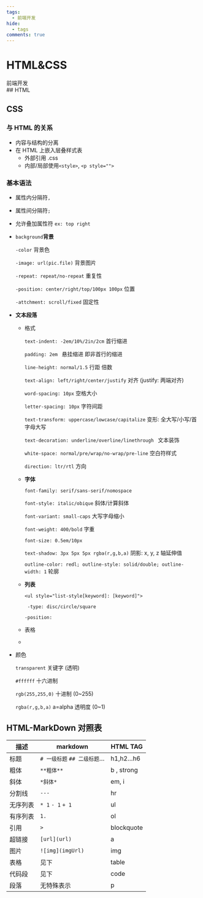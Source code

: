 ```yaml
---
tags: 
  - 前端开发
hide:
  - tags
comments: true
---
```

# HTML&CSS

<div class="badges">
<span class="badge badge1">前端开发</span>
</div>
## HTML



## CSS 

### 与 HTML 的关系

- 内容与结构的分离
- 在 HTML 上嵌入层叠样式表
  - 外部引用 .css
  - 内部/局部使用`<style>`, `<p style="">`

### 基本语法

- 属性内分隔符`,`
- 属性间分隔符`;`
- 允许叠加属性符 `ex: top right`

- `background`**背景**

  `-color` 背景色

  `-image: url(pic.file)` 背景图片

  `-repeat: repeat/no-repeat` 重复性

  `-position: center/right/top/100px 100px` 位置

  `-attchment: scroll/fixed` 固定性

- **文本段落**

  - 格式

    `text-indent: -2em/10%/2in/2cm` 首行缩进

    `padding: 2em ` 悬挂缩进 即非首行的缩进

    `line-height: normal/1.5` 行距 倍数

    `text-align: left/right/center/justify` 对齐 (justify: 两端对齐)

    `word-spacing: 10px` 空格大小

    `letter-spacing: 10px` 字符间距

    `text-transform: uppercase/lowcase/capitalize` 变形: 全大写/小写/首字母大写

    `text-decoration: underline/overline/linethrough ` 文本装饰

    `white-space: normal/pre/wrap/no-wrap/pre-line` 空白符样式

    `direction: ltr/rtl` 方向

  - **字体**

    `font-family: serif/sans-serif/nomospace`

    `font-style: italic/obique` 斜体/计算斜体

    `font-variant: small-caps` 大写字母缩小

    `font-weight: 400/bold` 字重

    `font-size: 0.5em/10px`

    `text-shadow: 3px 5px 5px rgba(r,g,b,a)` 阴影: x, y, z 轴延伸值

    `outline-color: redl; outline-style: solid/double; outline-width: 1` 轮廓

  - **列表**

    `<ul style="list-style[keyword]: [keyword]">`

    ` -type: disc/circle/square`

    `-position: `

  - 表格

  - 

- 颜色

  `transparent` 关键字 (透明)

  `#ffffff` 十六进制

  `rgb(255,255,0)` 十进制 (0~255)

  `rgba(r,g,b,a)` a=alpha 透明度 (0~1)

## HTML-MarkDown 对照表

| 描述     | markdown                    | HTML TAG   |
| -------- | --------------------------- | ---------- |
| 标题     | `# 一级标题` `## 二级标题`… | h1,h2…h6   |
| 粗体     | `**粗体**`                  | b , strong |
| 斜体     | `*斜体*`                    | em, i      |
| 分割线   | `---`                       | hr         |
| 无序列表 | `* 1` `- 1` `+ 1`           | ul         |
| 有序列表 | `1.`                        | ol         |
| 引用     | `>`                         | blockquote |
| 超链接   | `[url](url)`                | a          |
| 图片     | `![img](imgUrl)`            | img        |
| 表格     | 见下                        | table      |
| 代码段   | 见下                        | code       |
| 段落     | 无特殊表示                  | p          |